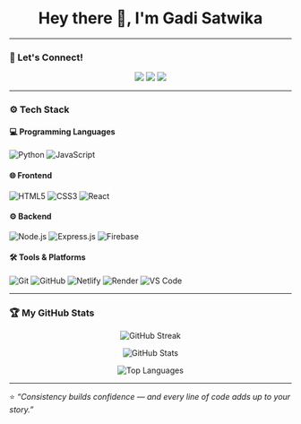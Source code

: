 <h1 align="center">Hey there 👋, I'm Gadi Satwika</h1>

---

### 💬 Let's Connect!

<p align="center">
  <a href="mailto:satwikagadi2005@gmail.com"><img src="https://img.shields.io/badge/Gmail-D14836?style=for-the-badge&logo=gmail&logoColor=white"></a>
  <a href="https://github.com/Gadi-Satwika"><img src="https://img.shields.io/badge/GitHub-100000?style=for-the-badge&logo=github&logoColor=white"></a>
  <a href="https://www.linkedin.com/in/gadi-satwika"><img src="https://img.shields.io/badge/LinkedIn-0077B5?style=for-the-badge&logo=linkedin&logoColor=white"></a>
</p>

---

### ⚙️ Tech Stack

#### 💻 Programming Languages
![Python](https://img.shields.io/badge/Python-3670A0?style=for-the-badge&logo=python&logoColor=white)
![JavaScript](https://img.shields.io/badge/JavaScript-FFD43B?style=for-the-badge&logo=javascript&logoColor=black)

#### 🌐 Frontend
![HTML5](https://img.shields.io/badge/HTML5-E34F26?style=for-the-badge&logo=html5&logoColor=white)
![CSS3](https://img.shields.io/badge/CSS3-1572B6?style=for-the-badge&logo=css3&logoColor=white)
![React](https://img.shields.io/badge/React-DD0031?style=for-the-badge&logo=react&logoColor=white)

#### ⚙️ Backend
![Node.js](https://img.shields.io/badge/Node.js-339933?style=for-the-badge&logo=node.js&logoColor=white)
![Express.js](https://img.shields.io/badge/Express.js-000000?style=for-the-badge&logo=express&logoColor=white)
![Firebase](https://img.shields.io/badge/Firebase-ffca28?style=for-the-badge&logo=firebase&logoColor=black)

#### 🛠 Tools & Platforms
![Git](https://img.shields.io/badge/Git-F05033?style=for-the-badge&logo=git&logoColor=white)
![GitHub](https://img.shields.io/badge/GitHub-181717?style=for-the-badge&logo=github&logoColor=white)
![Netlify](https://img.shields.io/badge/Netlify-00C7B7?style=for-the-badge&logo=netlify&logoColor=white)
![Render](https://img.shields.io/badge/Render-00C7B7?style=for-the-badge&logo=render&logoColor=white)
![VS Code](https://img.shields.io/badge/VS_Code-0078D4?style=for-the-badge&logo=visual-studio-code&logoColor=white)

---

### 🏆 My GitHub Stats

<p align="center">
  <img src="https://github-readme-streak-stats.herokuapp.com/?user=Gadi-Satwika&theme=radical" alt="GitHub Streak" />
</p>

<p align="center">
  <img src="https://github-readme-stats.vercel.app/api?username=Gadi-Satwika&show_icons=true&theme=radical" alt="GitHub Stats" />
</p>

<p align="center">
  <img src="https://github-readme-stats.vercel.app/api/top-langs/?username=Gadi-Satwika&layout=compact&theme=radical" alt="Top Languages" />
</p>

---

⭐ *“Consistency builds confidence — and every line of code adds up to your story.”*

